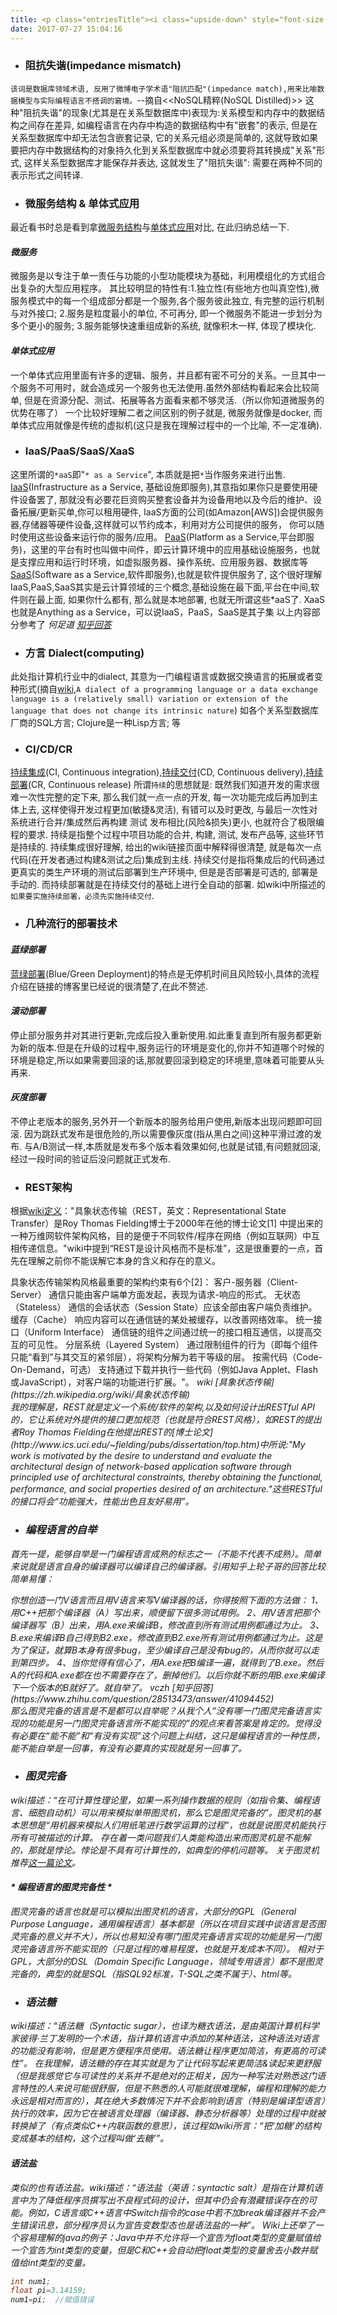 ```yaml
---
title: <p class="entriesTitle"><i class="upside-down" style="font-size:120%;"><i class="fa fa-smile-o" aria-hidden="true" ></i></i><i class="upside-down-right">一些我平时遇到的不理解的词条整理后放在这</i> <i class="fa fa-smile-o" aria-hidden="true" style="font-size:120%;"></i></p>
date: 2017-07-27 15:04:16
---
```

<title>一些我平时遇到的不理解的词条整理后放在这</title>
<link href="/css/myCSS.css" rel="stylesheet" type="text/css">
<!--////////////////////////////////////////////////////////////////////////-->

* ### 阻抗失谐(impedance mismatch)
`该词是数据库领域术语, 反用了微博电子学术语"阻抗匹配"(impedance match),用来比喻数据模型与实际编程语言不搭调的窘境。`--摘自<<NoSQL精粹(NoSQL Distilled)>>
这种"阻抗失谐"的现象(尤其是在关系型数据库中)表现为:关系模型和内存中的数据结构之间存在差异, 如编程语言在内存中构造的数据结构中有"嵌套"的表示, 但是在关系型数据库中却无法包含嵌套记录, 它的关系元组必须是简单的, 这就导致如果要把内存中数据结构的对象持久化到关系型数据库中就必须要将其转换成"关系"形式, 这样关系型数据库才能保存并表达, 这就发生了"阻抗失谐": 需要在两种不同的表示形式之间转译.

* ### 微服务结构 & 单体式应用
最近看书时总是看到拿[微服务结构](https://zh.wikipedia.org/wiki/微服務)与[单体式应用](https://zh.wikipedia.org/wiki/單體式應用程式)对比, 在此归纳总结一下.
#### *微服务*
微服务是以专注于单一责任与功能的小型功能模块为基础，利用模组化的方式组合出复杂的大型应用程序。
其比较明显的特性有:1.独立性(有些地方也叫真空性),微服务模式中的每一个组成部分都是一个服务,各个服务彼此独立, 有完整的运行机制与对外接口; 2.服务是粒度最小的单位, 不可再分, 即一个微服务不能进一步划分为多个更小的服务; 3.服务能够快速重组成新的系统, 就像积木一样, 体现了模块化.
#### *单体式应用*
一个单体式应用里面有许多的逻辑、服务，并且都有密不可分的关系。一旦其中一个服务不可用时，就会造成另一个服务也无法使用.虽然外部结构看起来会比较简单, 但是在资源分配、测试、拓展等各方面看来都不够灵活.（所以你知道微服务的优势在哪了）
	一个比较好理解二者之间区别的例子就是, 微服务就像是docker, 而单体式应用就像是传统的虚拟机(这只是我在理解过程中的一个比喻, 不一定准确).

* ### IaaS/PaaS/SaaS/XaaS
这里所谓的`*aaS`即"`* as a Service`", 本质就是把`*`当作服务来进行出售.
[IaaS](https://zh.wikipedia.org/wiki/基础设施即服务)(Infrastructure as a Service, 基础设施即服务),其意指如果你只是要使用硬件设备罢了, 那就没有必要花巨资购买整套设备并为设备用地以及今后的维护、设备拓展/更新买单,你可以租用硬件, IaaS方面的公司(如Amazon[AWS])会提供服务器,存储器等硬件设备,这样就可以节约成本，利用对方公司提供的服务， 你可以随时使用这些设备来运行你的服务/应用。
[PaaS](https://zh.wikipedia.org/wiki/平台即服务)(Platform as a Service,平台即服务)，这里的平台有时也叫做中间件，即云计算环境中的应用基础设施服务，也就是支撑应用和运行时环境，如虚拟服务器、操作系统、应用服务器、数据库等
[SaaS](https://zh.wikipedia.org/wiki/软件即服务)(Software as a Service,软件即服务),也就是软件提供服务了, 这个很好理解
	IaaS,PaaS,SaaS其实是云计算领域的三个概念,基础设施在最下面,平台在中间,软件则在最上面, 如果你什么都有, 那么就是本地部署, 也就无所谓这些*aaS了. 
XaaS也就是Anything as a Service，可以说IaaS，PaaS，SaaS是其子集
以上内容部分参考了<i class="from fa fa-arrow-circle-right"> 何足道 [知乎回答](https://www.zhihu.com/question/21641778/answer/62523535)</i>

* ### 方言 Dialect(computing)
此处指计算机行业中的dialect, 其意为一门编程语言或数据交换语言的拓展或者变种形式(摘自<a href="https://en.wikipedia.org/wiki/Dialect_(computing)">wiki</a>,`A dialect of a programming language or a data exchange language is a (relatively small) variation or extension of the language that does not change its intrinsic nature`)
如各个关系型数据库厂商的SQL方言; Clojure是一种Lisp方言; 等

* ### CI/CD/CR
[持续集成](https://zh.wikipedia.org/wiki/持续集成)(CI, Continuous integration),[持续交付](https://zh.wikipedia.org/wiki/持续交付)(CD, Continuous delivery),[持续部署](https://zh.wikipediaorg/wiki/持续部署)(CR, Continuous release)
所谓`持续`的思想就是: 既然我们知道开发的需求很难一次性完整的定下来, 那么我们就一点一点的开发, 每一次功能完成后再加到主体上去, 这样使得开发过程更加(敏捷&灵活), 有错可以及时更改, 与最后一次性对系统进行合并/集成然后再构建 测试 发布相比(风险&损失)更小, 也就符合了极限编程的要求. 持续是指整个过程中项目功能的合并, 构建, 测试, 发布产品等, 这些环节是持续的.
持续集成很好理解, 给出的wiki链接页面中解释得很清楚, 就是每次一点代码(在开发者通过构建&测试之后)集成到主线.
持续交付是指将集成后的代码通过更真实的类生产环境的测试后部署到生产环境中, 但是是否部署是可选的, 部署是手动的.
而持续部署就是在持续交付的基础上进行全自动的部署. 如wiki中所描述的`如果要实施持续部署，必须先实施持续交付`.



* ### 几种流行的部署技术
#### *蓝绿部署*
[蓝绿部署](http://sunitspace.blogspot.jp/2013/10/blue-green-deployment.html)(Blue/Green Deployment)的特点是无停机时间且风险较小,具体的流程介绍在链接的博客里已经说的很清楚了,在此不赘述.
#### *滚动部署*
停止部分服务并对其进行更新,完成后投入重新使用.如此重复直到所有服务都更新为新的版本.但是在升级的过程中,服务运行的环境是变化的,你并不知道哪个时候的环境是稳定,所以如果需要回滚的话,那就要回滚到稳定的环境里,意味着可能要从头再来.
#### *灰度部署*
不停止老版本的服务,另外开一个新版本的服务给用户使用,新版本出现问题即可回滚.
因为跳跃式发布是很危险的,所以需要像灰度(指从黑白之间)这种平滑过渡的发布.
与A/B测试一样,本质就是发布多个版本看效果如何,也就是试错,有问题就回滚,经过一段时间的验证后没问题就正式发布.


* ### REST架构
根据[wiki定义](https://zh.wikipedia.org/wiki/%E5%85%B7%E8%B1%A1%E7%8A%B6%E6%80%81%E4%BC%A0%E8%BE%93)："具象状态传输（REST，英文：Representational State Transfer）是Roy Thomas Fielding博士于2000年在他的博士论文[1] 中提出来的一种万维网软件架构风格，目的是便于不同软件/程序在网络（例如互联网）中互相传递信息。"wiki中提到“REST是设计风格而不是标准”，这是很重要的一点，首先在理解之前你不能误解它本身的含义和存在的意义。
<div class="div-border-left-yellow">具象状态传输架构风格最重要的架构约束有6个[2]：
客户-服务器（Client-Server）
通信只能由客户端单方面发起，表现为请求-响应的形式。
无状态（Stateless）
通信的会话状态（Session State）应该全部由客户端负责维护。
缓存（Cache）
响应内容可以在通信链的某处被缓存，以改善网络效率。
统一接口（Uniform Interface）
通信链的组件之间通过统一的接口相互通信，以提高交互的可见性。
分层系统（Layered System）
通过限制组件的行为（即每个组件只能“看到”与其交互的紧邻层），将架构分解为若干等级的层。
按需代码（Code-On-Demand，可选）
支持通过下载并执行一些代码（例如Java Applet、Flash或JavaScript），对客户端的功能进行扩展。"。
<i class="from fa fa-arrow-circle-right"> wiki  [具象状态传输](https://zh.wikipedia.org/wiki/具象状态传输)
</div>
	我的理解是，REST就是定义一个系统/软件的架构,以及如何设计出RESTful API的，它让系统对外提供的接口更加规范（也就是符合REST风格），如REST的提出者Roy Thomas Fielding在他提出REST的[博士论文](http://www.ics.uci.edu/~fielding/pubs/dissertation/top.htm)中所说:"My work is motivated by the desire to understand and evaluate the architectural design of network-based application software through principled use of architectural constraints, thereby obtaining the functional, performance, and social properties desired of an architecture."这些RESTful的接口将会“功能强大，性能出色且友好易用”。

* ### 编程语言的自举
首先一提，能够自举是一门编程语言成熟的标志之一（不能不代表不成熟）。简单来说就是语言自身的编译器可以编译自己的编译器。引用知乎上轮子哥的回答比较简单易懂：
<div class="div-border-left-yellow">你想创造一门V语言而且用V语言来写V编译器的话，你得按照下面的方法做：
1、用C++把那个编译器（A）写出来，顺便留下很多测试用例。
2、用V语言把那个编译器写（B）出来，用A.exe来编译B，修改直到所有测试用例都通过为止。
3、B.exe来编译B自己得到B2.exe，修改直到B2.exe所有测试用例都通过为止。这是为了保证，就算B本身有很多bug，至少编译自己是没有bug的，从而你就可以走到第四步。
4、当你觉得有信心了，用A.exe把B编译一遍，就得到了B.exe。然后A的代码和A.exe都在也不需要存在了，删掉他们。以后你就不断的用B.exe来编译下一个版本的B就好了。就自举了。
<i class="from fa fa-arrow-circle-right">  vczh [知乎回答](https://www.zhihu.com/question/28513473/answer/41094452)</i>
</div>
	那么图灵完备的语言是不是都可以自举呢？从我个人“没有哪一门图灵完备语言实现的功能是另一门图灵完备语言所不能实现的”的观点来看答案是肯定的。觉得没有必要在“能不能”和“有没有实现”这个问题上纠结，这只是编程语言的一种性质，能不能自举是一回事，有没有必要真的实现就是另一回事了。

* ### 图灵完备
wiki描述：“在可计算性理论里，如果一系列操作数据的规则（如指令集、编程语言、细胞自动机）可以用来模拟单带图灵机，那么它是图灵完备的”。图灵机的基本思想是“用机器来模拟人们用纸笔进行数学运算的过程”，也就是说图灵机能执行所有可被描述的计算。
存在着一类问题我们人类能构造出来而图灵机是不能解的，那就是悖论。悖论是不具有可计算性的，如典型的停机问题等。
关于图灵机推荐[这一篇论文](http://www.swarma.net/vm/articles/turing.pdf)。
#### * 编程语言的图灵完备性 *
图灵完备的语言也就是可以模拟出图灵机的语言，大部分的GPL（General Purpose Language，通用编程语言）基本都是（所以在项目实践中谈语言是否图灵完备的意义并不大），所以也易知没有哪门图灵完备语言实现的功能是另一门图灵完备语言所不能实现的（只是过程的难易程度，也就是开发成本不同）。
相对于GPL，大部分的DSL（Domain Specific Language，领域专用语言）都不是图灵完备的，典型的就是SQL（指SQL92标准，T-SQL之类不属于）、html等。

* ### 语法糖
wiki描述：“语法糖（Syntactic sugar），也译为糖衣语法，是由英国计算机科学家彼得·兰丁发明的一个术语，指计算机语言中添加的某种语法，这种语法对语言的功能没有影响，但是更方便程序员使用。语法糖让程序更加简洁，有更高的可读性”。
在我理解，语法糖的存在其实就是为了让代码写起来更简洁&读起来更舒服（但是我感觉它与可读性的关系并不是绝对的正相关，因为一种写法对熟悉这门语言特性的人来说可能很舒服，但是不熟悉的人可能就很难理解，编程和理解的能力永远是相对而言的），其在绝大多数情况下并不会影响到语言（特别是编译型语言）执行的效率，因为它在被语言处理器（编译器、静态分析器等）处理的过程中就被转换掉了（有点类似C++内联函数的意思），该过程如wiki所言：“把‘加糖’的结构变成基本的结构，这个过程叫做‘去糖’”。
#### *语法盐*
类似的也有语法盐。wiki描述：“语法盐（英语：syntactic salt）是指在计算机语言中为了降低程序员撰写出不良程式码的设计，但其中仍会有潜藏错误存在的可能。例如，C语言或C++语言中Switch指令的case中若不加break编译器并不会产生错误讯息，部分程序员认为宣告变数型态也是语法盐的一种”。
Wiki上还举了一个容易理解的java的例子：Java中并不允许将一个宣告为float类型的变量赋值给一个宣告为int类型的变量，但是C和C++会自动把float类型的变量舍去小数并赋值给int类型的变量。
```java
int num1;
float pi=3.14159;
num1=pi;  //赋值错误
```
